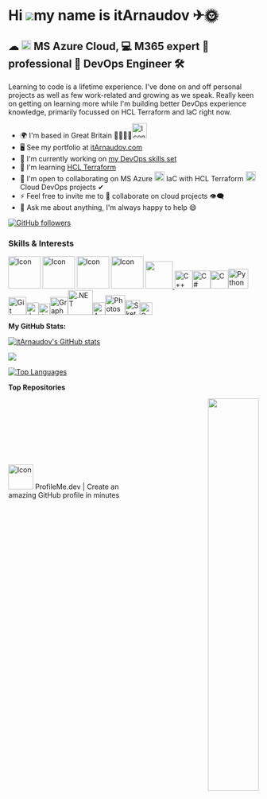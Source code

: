 Hi ![](https://user-images.githubusercontent.com/18350557/176309783-0785949b-9127-417c-8b55-ab5a4333674e.gif)my name is itArnaudov ✈🌞
==================================================================================================================================

☁ <img src="https://user-images.githubusercontent.com/25181517/183911544-95ad6ba7-09bf-4040-ac44-0adafedb9616.png" width="20" height="20" alt="Icon"> MS Azure Cloud, 💻 M365 expert 🤵 professional 💼 DevOps Engineer 🛠
--------------------------------------------------------

Learning to code is a lifetime experience. I've done on and off personal projects as well as few work-related and growing as we speak. Really keen on getting on learning more while I'm building better DevOps experience knowledge, primarily focussed on HCL Terraform and IaC right now.

*   🌍  I'm based in Great Britain 💂‍♂️🇬🇧<img src="https://em-content.zobj.net/source/telegram/386/flag-united-kingdom_1f1ec-1f1e7.webp" width="30" height="30" alt="Icon">
*   🖥️  See my portfolio at [itArnaudov.com](https://itArnaudov.com)
*   🚀  I'm currently working on [my DevOps skills set](https://github.com/itarnaudov/public.git)
*   🧠  I'm learning [HCL Terraform](https://www.terraform.io/use-cases/infrastructure-as-code)
*   🤝  I'm open to collaborating on MS Azure <img src="https://user-images.githubusercontent.com/25181517/183911544-95ad6ba7-09bf-4040-ac44-0adafedb9616.png" width="20" height="20" alt="Icon"> IaC with HCL Terraform <img src="https://user-images.githubusercontent.com/25181517/183345121-36788a6e-5462-424a-be67-af1ebeda79a2.png" width="20" height="20" alt="Icon"> Cloud DevOps projects ✔
*   ⚡  Feel free to invite me to 👯 collaborate on cloud projects 👁‍🗨
*   💬  Ask me about anything, I'm always happy to help 😄

[![GitHub followers](https://img.shields.io/github/followers/itArnaudov?logo=github&style=for-the-badge&color=ef4444&labelColor=1c1917)](https://www.github.com/itArnaudov)
<!--
<a href="https://www.github.com/itArnaudov" target="_blank" rel="noreferrer"><img src="https://img.shields.io/github/followers/itArnaudov?logo=github&style=for-the-badge&color=ef4444&labelColor=1c1917"/></a>
-->
### Skills & Interests
<p align="left">
<a href="https://code.visualstudio.com/docs" target="_blank" rel="noreferrer"><img src="https://user-images.githubusercontent.com/25181517/192108891-d86b6220-e232-423a-bf5f-90903e6887c3.png" width="65" height="65" alt="Icon"/></a> <img src="https://user-images.githubusercontent.com/25181517/183868728-b2e11072-00a5-47e2-8a4e-4ebbb2b8c554.png" width="65" height="65" alt="Icon"> <img src="https://user-images.githubusercontent.com/25181517/183345121-36788a6e-5462-424a-be67-af1ebeda79a2.png" width="65" height="65" alt="Icon"> <img src="https://user-images.githubusercontent.com/25181517/183911544-95ad6ba7-09bf-4040-ac44-0adafedb9616.png" width="65" height="65" alt="Icon"> <a href="https://www.github.com/itArnaudov" target="_blank" rel="noreferrer"> <picture> <source media="(prefers-color-scheme: dark)" srcset="https://raw.githubusercontent.com/danielcranney/readme-generator/main/public/icons/socials/github-dark.svg" /> <source media="(prefers-color-scheme: light)" srcset="https://raw.githubusercontent.com/danielcranney/readme-generator/main/public/icons/socials/github.svg" /> <img src="https://raw.githubusercontent.com/danielcranney/readme-generator/main/public/icons/socials/github.svg" width="55" height="55" /> </picture> </a><a href="https://docs.microsoft.com/en-us/cpp/?view=msvc-170" target="_blank" rel="noreferrer"><img src="https://raw.githubusercontent.com/danielcranney/readme-generator/main/public/icons/skills/cplusplus-colored.svg" width="36" height="36" alt="C++" /></a><a href="https://docs.microsoft.com/en-us/dotnet/csharp/" target="_blank" rel="noreferrer"><img src="https://raw.githubusercontent.com/danielcranney/readme-generator/main/public/icons/skills/csharp-colored.svg" width="36" height="36" alt="C#" /></a><a href="https://docs.microsoft.com/en-us/cpp/?view=msvc-170" target="_blank" rel="noreferrer"><img src="https://raw.githubusercontent.com/danielcranney/readme-generator/main/public/icons/skills/c-colored.svg" width="36" height="36" alt="C" /></a><a href="https://www.python.org/" target="_blank" rel="noreferrer"><img src="https://raw.githubusercontent.com/danielcranney/readme-generator/main/public/icons/skills/python-colored.svg" width="40" height="40" alt="Python" /></a><a href="https://git-scm.com/" target="_blank" rel="noreferrer"><img src="https://raw.githubusercontent.com/danielcranney/readme-generator/main/public/icons/skills/git-colored.svg" width="36" height="36" alt="Git" /></a><a href="https://developer.mozilla.org/en-US/docs/Web/JavaScript" target="_blank" rel="noreferrer"><img src="https://raw.githubusercontent.com/danielcranney/readme-generator/main/public/icons/skills/javascript-colored.svg" width="25" height="25" alt="JavaScript" /></a><a href="https://www.oracle.com/java/" target="_blank" rel="noreferrer"><img src="https://raw.githubusercontent.com/danielcranney/readme-generator/main/public/icons/skills/java-colored.svg" width="23" height="23" alt="Java" /></a><a href="https://graphql.org/" target="_blank" rel="noreferrer"><img src="https://raw.githubusercontent.com/danielcranney/readme-generator/main/public/icons/skills/graphql-colored.svg" width="36" height="36" alt="GraphQL" /></a><a href="https://dotnet.microsoft.com/en-us/" target="_blank" rel="noreferrer"><img src="https://raw.githubusercontent.com/danielcranney/readme-generator/main/public/icons/skills/dot-net-colored.svg" width="50 height="50" alt=".NET" /></a><a href="https://aws.amazon.com" target="_blank" rel="noreferrer"><img src="https://raw.githubusercontent.com/danielcranney/readme-generator/main/public/icons/skills/aws-colored.svg" width="25" height="25" alt="Amazon Web Services" /></a><a href="https://www.adobe.com/uk/products/photoshop.html" target="_blank" rel="noreferrer"><img src="https://raw.githubusercontent.com/danielcranney/readme-generator/main/public/icons/skills/photoshop-colored.svg" width="40" height="40" alt="Photoshop" /></a><a href="https://www.sketch.com/" target="_blank" rel="noreferrer"><img src="https://raw.githubusercontent.com/danielcranney/readme-generator/main/public/icons/skills/sketch-colored.svg" width="30" height="30" alt="Sketch" /></a><a href="https://cloud.google.com/" target="_blank" rel="noreferrer"><img src="https://raw.githubusercontent.com/danielcranney/readme-generator/main/public/icons/skills/googlecloud-colored.svg" width="25" height="25" alt="Google Cloud" /></a>
</p>
<!--
### Socials
-->
   <!--               
<p align="left"> <a href="https://www.github.com/itArnaudov" target="_blank" rel="noreferrer"> <picture> <source media="(prefers-color-scheme: dark)" srcset="https://raw.githubusercontent.com/danielcranney/readme-generator/main/public/icons/socials/github-dark.svg" /> <source media="(prefers-color-scheme: light)" srcset="https://raw.githubusercontent.com/danielcranney/readme-generator/main/public/icons/socials/github.svg" /> <img src="https://raw.githubusercontent.com/danielcranney/readme-generator/main/public/icons/socials/github.svg" width="32" height="32" /> </picture> </a></p> 
-->
<!--
       ### Badgges
 ![Icon](https://user-images.githubusercontent.com/25181517/192108891-d86b6220-e232-423a-bf5f-90903e6887c3.png?s=10) -->
<!--
<img src="https://user-images.githubusercontent.com/25181517/192108891-d86b6220-e232-423a-bf5f-90903e6887c3.png" width="65" height="65" alt="Icon"> <img src="https://user-images.githubusercontent.com/25181517/183868728-b2e11072-00a5-47e2-8a4e-4ebbb2b8c554.png" width="65" height="65" alt="Icon"> <img src="https://user-images.githubusercontent.com/25181517/183345121-36788a6e-5462-424a-be67-af1ebeda79a2.png" width="65" height="65" alt="Icon"> <img src="https://user-images.githubusercontent.com/25181517/183911544-95ad6ba7-09bf-4040-ac44-0adafedb9616.png" width="65" height="65" alt="Icon"> 
-->
<b>My GitHub Stats:</b>

<a href="http://www.github.com/itArnaudov"><img src="https://github-readme-stats.vercel.app/api?username=itArnaudov&show_icons=true&hide=&count_private=true&title_color=0891b2&text_color=22c55e&icon_color=ef4444&bg_color=1c1917&hide_border=true&show_icons=true" alt="itArnaudov's GitHub stats" /></a>

<a href="http://www.github.com/itArnaudov"><img src="https://github-readme-streak-stats.herokuapp.com/?user=itArnaudov&stroke=22c55e&background=1c1917&ring=0891b2&fire=0891b2&currStreakNum=22c55e&currStreakLabel=0891b2&sideNums=22c55e&sideLabels=22c55e&dates=22c55e&hide_border=true" /></a>
<!--
<a href="http://www.github.com/itArnaudov"><img src="https://github-readme-activity-graph.cyclic.app/graph?username=itArnaudov&bg_color=1c1917&color=22c55e&line=ef4444&point=22c55e&area_color=1c1917&area=true&hide_border=true&custom_title=GitHub%20Commits%20Graph" alt="GitHub Commits Graph" /></a>
[![GitHub Commits Graph](https://github-readme-activity-graph.cyclic.app/graph?username=itArnaudov&bg_color=1c1917&color=22c55e&line=ef4444&point=22c55e&area_color=1c1917&area=true&hide_border=true&custom_title=GitHub%20Commits%20Graph)](http://www.github.com/itArnaudov)
-->

<a href="https://github.com/itArnaudov" align="left"><img src="https://github-readme-stats.vercel.app/api/top-langs/?username=itArnaudov&langs_count=10&title_color=0891b2&text_color=22c55e&icon_color=ef4444&bg_color=1c1917&hide_border=true&locale=en&custom_title=Top%20%Languages" alt="Top Languages" /></a>

<b>Top Repositories</b>

<div width="100%" align="center"><a href="https://github.com/itArnaudov/public" align="right"><img align="right" width="45%" src="https://github-readme-stats.vercel.app/api/pin/?username=itArnaudov&repo=public&title_color=0891b2&text_color=22c55e&icon_color=ef4444&bg_color=1c1917&hide_border=true&locale=en" /></a></div><br /><br /><br /><br /><br /><br /><br />


<img src="https://em-content.zobj.net/source/twitter/376/flag-european-union_1f1ea-1f1fa.png" width="50" height="50" alt="Icon"> ProfileMe.dev | Create an amazing GitHub profile in minutes
<!--
ProfileMe.dev

Introduction
Skills
Socials
Badges
Support

    Go home

© 2023 Dan Cranney
Follow me
|
Buy Me a Coffee
Support

Make it easy for people using your products to support you or give donations.
buymeacoffeeBuy Me a Coffee:
kofiBuy Me a Coffee:


### Hi there 👋

**itArnaudov/itArnaudov** is a ✨ _special_ ✨ repository because its `README.md` (this file) appears on your GitHub profile.

Here are some ideas to get you started:

- 🔭 I’m currently working on ...
- 🌱 I’m currently learning ...
- 👯 I’m looking to collaborate on ...
- 🤔 I’m looking for help with ...
- 💬 Ask me about ...
- 📫 How to reach me: ...
- 😄 Pronouns: ...
- ⚡ Fun fact: ...

-->

